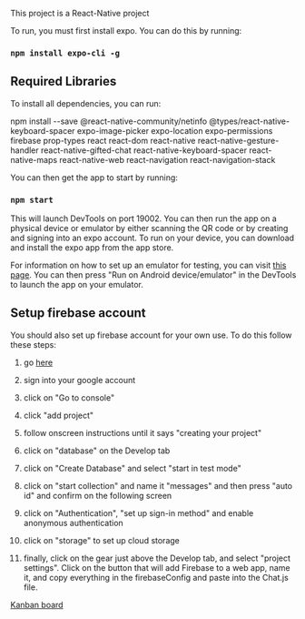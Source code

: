 This project is a React-Native project

To run, you must first install expo. You can do this by running:

### `npm install expo-cli -g`

## Required Libraries

To install all dependencies, you can run:

npm install --save @react-native-community/netinfo @types/react-native-keyboard-spacer expo-image-picker expo-location expo-permissions firebase prop-types react react-dom react-native react-native-gesture-handler react-native-gifted-chat react-native-keyboard-spacer react-native-maps react-native-web react-navigation react-navigation-stack

You can then get the app to start by running:

### `npm start`

This will launch DevTools on port 19002. You can then run the app on a physical device or emulator by either scanning the QR code or by creating and signing into an expo account. To run on your device, you can download and install the expo app from the app store.</br>

For information on how to set up an emulator for testing, you can visit [this page](https://docs.expo.io/versions/latest/workflow/android-studio-emulator/). You can then press "Run on Android device/emulator" in the DevTools to launch the app on your emulator.

## Setup firebase account

You should also set up firebase account for your own use. To do this follow these steps: </br>

1. go [here](https://firebase.google.com/?hl=en)

2. sign into your google account</br>

3. click on "Go to console"</br>

4. click "add project"</br>

5. follow onscreen instructions until it says "creating your project"</br>

6. click on "database" on the Develop tab </br>

7. click on "Create Database" and select "start in test mode"</br>

8. click on "start collection" and name it "messages" and then press "auto id" and confirm on the following screen</br>

9. click on "Authentication", "set up sign-in method" and enable anonymous authentication</br>

10. click on "storage" to set up cloud storage</br>

11. finally, click on the gear just above the Develop tab, and select "project settings". Click on the button that will add Firebase to a web app, name it, and copy everything in the firebaseConfig and paste into the Chat.js file.</br>

[Kanban board](https://trello.com/b/7bDIpLAt/native-react-chat-app)